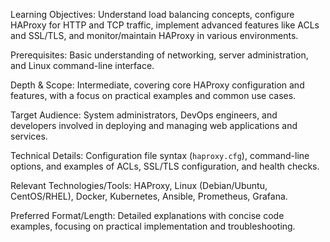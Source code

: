Learning Objectives: Understand load balancing concepts, configure HAProxy for HTTP and TCP traffic, implement advanced features like ACLs and SSL/TLS, and monitor/maintain HAProxy in various environments.

Prerequisites: Basic understanding of networking, server administration, and Linux command-line interface.

Depth & Scope: Intermediate, covering core HAProxy configuration and features, with a focus on practical examples and common use cases.

Target Audience: System administrators, DevOps engineers, and developers involved in deploying and managing web applications and services.

Technical Details: Configuration file syntax (`haproxy.cfg`), command-line options, and examples of ACLs, SSL/TLS configuration, and health checks.

Relevant Technologies/Tools: HAProxy, Linux (Debian/Ubuntu, CentOS/RHEL), Docker, Kubernetes, Ansible, Prometheus, Grafana.

Preferred Format/Length: Detailed explanations with concise code examples, focusing on practical implementation and troubleshooting.
